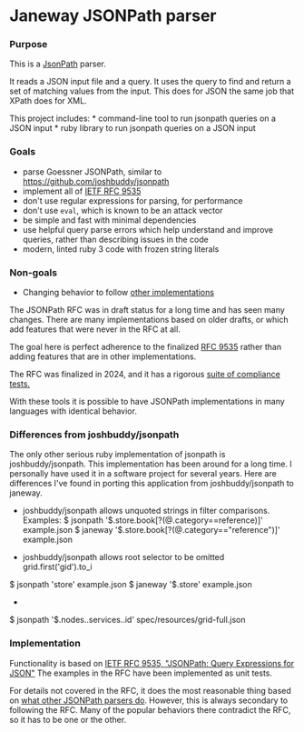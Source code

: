 # Janeway JSONPath parser

### Purpose

This is a [JsonPath](https://goessner.net/articles/JsonPath/) parser.

It reads a JSON input file and a query.
It uses the query to find and return a set of matching values from the input.
This does for JSON the same job that XPath does for XML.

This project includes:
    * command-line tool to run jsonpath queries on a JSON input
    * ruby library to run jsonpath queries on a JSON input

### Goals

* parse Goessner JSONPath, similar to https://github.com/joshbuddy/jsonpath
* implement all of [IETF RFC 9535](https://github.com/ietf-wg-jsonpath)
* don't use regular expressions for parsing, for performance
* don't use `eval`, which is known to be an attack vector
* be simple and fast with minimal dependencies
* use helpful query parse errors which help understand and improve queries, rather than describing issues in the code
* modern, linted ruby 3 code with frozen string literals

### Non-goals

* Changing behavior to follow [other implementations](https://cburgmer.github.io/json-path-comparison/)

The JSONPath RFC was in draft status for a long time and has seen many changes.
There are many implementations based on older drafts, or which add features that were never in the RFC at all.

The goal here is perfect adherence to the finalized [RFC 9535](https://github.com/ietf-wg-jsonpath) rather than adding features that are in other implementations.

The RFC was finalized in 2024, and it has a rigorous [suite of compliance tests.](https://github.com/jsonpath-standard/jsonpath-compliance-test-suite)

With these tools it is possible to have JSONPath implementations in many languages with identical behavior.

### Differences from joshbuddy/jsonpath

The only other serious ruby implementation of jsonpath is joshbuddy/jsonpath.
This implementation has been around for a long time.
I personally have used it in a software project for several years.
Here are differences I've found in porting this application from joshbuddy/jsonpath to janeway.

* joshbuddy/jsonpath allows unquoted strings in filter comparisons.
Examples:
$ jsonpath '$.store.book[?(@.category==reference)]' example.json
$ janeway '$.store.book[?(@.category=="reference")]' example.json

* joshbuddy/jsonpath allows root selector to be omitted
grid.first('gid').to_i

$ jsonpath 'store' example.json
$ janeway '$.store' example.json

*
$ jsonpath '$.nodes..services..id' spec/resources/grid-full.json

### Implementation

Functionality is based on [IETF RFC 9535, "JSONPath: Query Expressions for JSON"](https://www.rfc-editor.org/rfc/rfc9535.html#filter-selector)
The examples in the RFC have been implemented as unit tests.

For details not covered in the RFC, it does the most reasonable thing based on [what other JSONPath parsers do](https://cburgmer.github.io/json-path-comparison/). However, this is always secondary to following the RFC. Many of the popular behaviors there contradict the RFC, so it has to be one or the other.
